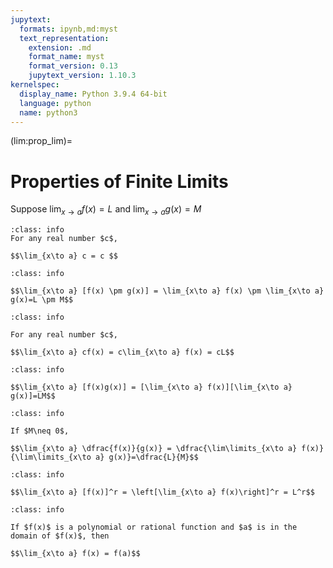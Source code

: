 ```yaml
---
jupytext:
  formats: ipynb,md:myst
  text_representation:
    extension: .md
    format_name: myst
    format_version: 0.13
    jupytext_version: 1.10.3
kernelspec:
  display_name: Python 3.9.4 64-bit
  language: python
  name: python3
---
```

(lim:prop_lim)=
# Properties of Finite Limits

Suppose $\displaystyle \lim_{x\to a} f(x) = L$ and $\displaystyle \lim_{x\to a} g(x) = M$

```{admonition} (1) Limit of a Constant
:class: info
For any real number $c$, 

$$\lim_{x\to a} c = c $$
```

```{admonition} (2) The Sum & Difference Properties
:class: info

$$\lim_{x\to a} [f(x) \pm g(x)] = \lim_{x\to a} f(x) \pm \lim_{x\to a} g(x)=L \pm M$$
```

```{admonition} (3) The Constant Multiple Property
:class: info

For any real number $c$, 

$$\lim_{x\to a} cf(x) = c\lim_{x\to a} f(x) = cL$$
```

```{admonition} (4) Generalized Product Property
:class: info

$$\lim_{x\to a} [f(x)g(x)] = [\lim_{x\to a} f(x)][\lim_{x\to a} g(x)]=LM$$
```

```{admonition} (5) Quotient Property
:class: info

If $M\neq 0$,

$$\lim_{x\to a} \dfrac{f(x)}{g(x)} = \dfrac{\lim\limits_{x\to a} f(x)}{\lim\limits_{x\to a} g(x)}=\dfrac{L}{M}$$
```

```{admonition} (6) The Power Property
:class: info

$$\lim_{x\to a} [f(x)]^r = \left[\lim_{x\to a} f(x)\right]^r = L^r$$
```

```{admonition} (7) Polynomial and Rational Functions
:class: info

If $f(x)$ is a polynomial or rational function and $a$ is in the domain of $f(x)$, then

$$\lim_{x\to a} f(x) = f(a)$$
```

